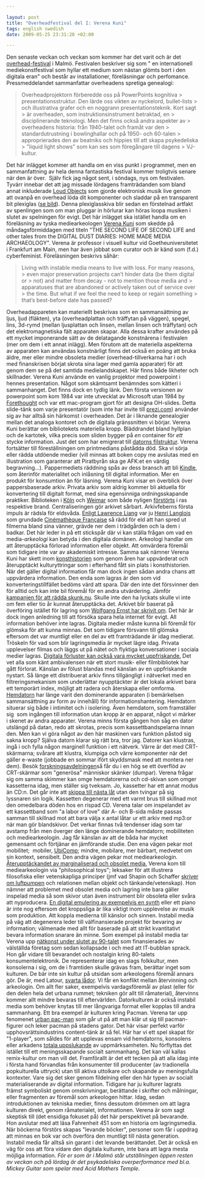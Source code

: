 ```yaml
--- 

layout: post
title: "Overheadfestival del I: Verena Kuni" 
tags: english swedish 
date: 2009-05-25 23:31:20 +02:00 

---
```


Den senaste veckan och veckan som kommer har det varit och är det [overhead-festival](http://www.overheads.org/) i Malmö. Festivalen beskriver sig som " en internationell mediekonstfestival som hyllar ett medium som nästan glömts bort i den digitala eran" och består av installationer, föreläsningar och perfomance. Pressmeddelandet sammanfattar overheadens spretiga genealogi:

> Overheadprojektorn förberedde oss på PowerPoints kognitiva > presentationsstruktur. Den lärde oss vikten av nyckelord, bullet-lists > och illustrativa grafer och en noggrann presentationsteknik. Kort sagt > är overheaden, som instruktionsinstrument betraktad, en > disciplinerande teknologi. Men det finns också andra aspekter av > overheadens historia: från 1940-talet och framåt var den > standardutrustning i bowlinghallar och på 1950- och 60-talen > approprierades den av beatniks och hippies till att skapa psykedeliska > "liquid light shows" som kan ses som föregångare till dagens > VJ-kultur.

Det här inlägget kommer att handla om en viss punkt i programmet, men en sammanfattning av hela denna fantastiska festival kommer troligtvis senare när den är över.  Själv fick jag något sent, i söndags, nys om festivalen. Tyvärr innebar det att jag missade lördagens framträdanden som bland annat inkluderade [Loud Objects](http://www.loudobjects.com/) som gjorde elektronisk musik live genom att ovanpå en overhead löda dit komponenter och sladdar på en transparent bit plexiglas ([se bild](http://www.flickr.com/photos/john-mike/465194857/)). Denna plexiglasskiva blir sedan en förstelnad artfakt av spenlingen som om man pluggar in hörlurar kan höras loopa musiken i slutet av spelningen för evigt. Det här inlägget ska istället handla om en föreläsning av tyska mediearkeologen [Verena Kuni](http://www.kuni.org/v/) som skedde på måndagsförmiddagen med titeln "THE SECOND LIFE OF SECOND LIFE and other tales from the DIGITAL DUST DIARIES: HOME MADE MEDIA ARCHAEOLOGY". Verena är professor i visuell kultur vid Goetheuniversitetet i Frankfurt am Main, men har även jobbat som curator och är känd som (f.d.) cyberfeminist. Föreläsningen beskrivs såhär:

> Living with instable media means to live with loss. For many reasons, > even major preservation projects can’t hinder data (be them digital or > not) and matter from decay - not to mention those media and > apparatuses that are abandoned or actively taken out of service over > the time. But what if we feel the need to keep or regain something > that’s best-before date has passed?

Overheadappareten kan materiellt beskrivas som en sammansättning av ljus, ljud (fläkten), yta (overheadplattan och träffytan på väggen), spegel, lins, 3d-rymd (mellan ljusplattan och linsen, mellan linsen och träffytan) och det elektromagnetiska fält apparaten skapar. Alla dessa krafter användes på ett mycket imponerande sätt av de delatagande konstnärena i festivalen (mer om dem i ett annat inlägg). Men förutom att de materiella aspekterna av apparaten kan användas konstnärligt finns det också en poäng att bruka äldre, mer eller mindre obsoleta medier (overhead-tillverkarna har i och med finanskrisen börjat skrota sina lager med gamla apparater) för att genom dem se på det samtida medielandskapet. Här finns både likheter och skillnader. Verena Kuni använde en vanlig projektor med powerpoint i hennes presentation. Något som skämtsamt benämndes som kätteri i sammanhanget. Det finns dock en tydlig länk. Den första versionen av powerpoint som kom 1984 var inte utvecklat av Microsoft utan 1984 by [Forethought](http://en.wikipedia.org/wiki/Microsoft_PowerPoint#History) och var ett mac-program gjort för att designa OH-slides. Detta slide-tänk som varje presentatör (som inte har invite till [prezi.com](http://prezi.com/)) använder sig av har alltså sin härkomst i overheaden. Det är i liknande genealogier mellan det analoga kontoret och de digitala gränssnitten vi börjar. Verena Kuni berättar om bibliotekets materiella kropp. Bläddrandet bland hyllplan och de kartotek, vilka precis som sliden bygger på *en* container för *ett* stycke information. Just det som har emigrerat till [datorns filstruktur](2009-05-05-internet-noll-del-2-fel-moln.html). Verena fortsätter till föreställningen om printmedians påstådda död. Ska vi sörja eller rädda utdöende medier (vill minnas att boken copy me avslutas med en illustration som garanterar att Piratbyrån ska ge AFK:et en värdig begravning...). Pappermediets räddning spås av dess bransch att bli [Kindle](http://www.eff.org/deeplinks/2008/08/kindle), som återinför materialitet och inlåsning till digital information. Mer en produkt för konsumtion än för läsning. Verena Kuni visar en överblick över pappersbaserade arkiv. Privata arkiv som aldrig kommer bli aktuella för konvertering till digitalt format, med sina egensinniga ordningsskapande praktiker. Biblioteken i [Köln](http://www.timesonline.co.uk/tol/news/world/europe/article5846343.ece) och [Weimar](http://en.wikipedia.org/wiki/Duchess_Anna_Amalia_Library) som både nyligen [förstörts](http://copyriot.se/2007/10/23/ifpi-har-slaktat-oink-och-varldens-musikliv-ar-lite-trakigare/) i ras respektive brand. Centraliseringen gör arkivet sårbart. Arkivfeberns första impuls är rädsla för eldsvåda. [Enligt Lawrence Liang](http://copyriot.se/2007/12/21/arkivfeber-och-batfard/) var ju [Henri Langlois](http://en.wikipedia.org/wiki/Henri_Langlois) som grundade [Cinémathèque Française](http://en.wikipedia.org/wiki/Cin%C3%A9math%C3%A8que_Fran%C3%A7aise) så rädd för eld att han spred ut filmerna bland sina vänner, grävde ner dem i trädgården och la dem i badkar. Det här leder in på ett stickspår där vi kan ställa frågan om vad en media-_arkeologi_ kan betyda i den digitala domänen. Arkeologi handlar om att återupptäcka förlorad information eller objekt. Att omvärdera föremål som tidigare inte var av akademiskt intresse. Samma sak nämner Verena Kuni har skett inom [konsthistorien](http://www.labforculture.org/en/labforculture/blogitem/23531) som genom åren har uppvärderat och återupptäckt kulturyttringar som i efterhand fått sin plats i konsthistorien. När det gäller digital information får man dock ingen sådan andra chans att uppvärdera information. Den enda som lagras är den som vid konverteringstillfället bedöms värd att spara. Där den inte det försvinner den för alltid och kan inte bil föremål för en andra utvärdering. Jämför [kampanjen för att rädda skunk.nu](2009-05-12-tillsammans-raddar-vi-skunknu.html). Skulle inte den ha lyckats skulle vi inte om fem eller tio år kunnat återupptäcka det. Arkivet blir baserat på överföring istället för lagring som [Wolfgang Ernst har skrivit om](http://copyriot.se/2008/08/05/arkiv-och-anarkiv/). Det här är dock ingen anledning till att försöka spara hela internet för evigt. All information behöver inte lagras. Digitala medier måste kunna bli föremål för glömska för att kunna minnas. Det som tidigare försvann till glömska eftersom det var muntligt eller en del av ett framträdande är idag medierat. Tröskeln för vad som blir lagringsmedia är mycket lägre idag. Privata upplevelser filmas och läggs ut på nätet och flyktiga konversationer i sociala medier lagras. [Digitala förluster kan också vara mycket uppfriskande.](2007-03-07-my-music-collection-the-world.html) Det vet alla som känt ambivalensen när ett stort musik- eller filmbibliotek har gått förlorat. Känslan av fölust blandas med känslan av en uppfriskande nystart. Så länge ett distribuerat arkiv finns tillgängligt i nätverket med en filtreringsmekanism som underlättar nyupptäckter är det lokala arkivet bara ett temporärt index, möjligt att radera och återskapa eller omforma. [Hemda](2008-01-16-one-vast-programmable-machine.html)[torn](2008-01-16-one-vast-programmable-machine.html) har länge varit den dominerande apparaten (i bemärkelsen sammansättning av form av innehåll) för informationshantering. Hemdatorn situerar sig både i intimitet och i isolering. Även hemdatorn, som framställer sig  som ingången till information utan kropp är en apparat, något vi märker i skenet av andra apparater. Verena minns första gången hon såg en dator utslängd på datan, redo att skrotas, precis som kassettbandspelarna innan den. Men kan vi göra något av den här maskinen vars funktion påstod sig sakna kropp? Själva datorn klarar sig rätt bra, tror jag. Datorer kan klustras, ingå i och fylla någon marginell funktion i ett nätverk. Värre är det med CRT-skärmarna; svårare att klustra, klumpiga och värre komponenter när det gäller e-waste (jobbade en sommar ifört skyddsmask med att montera ner dem). Besök [forskningsavdelningen](http://forskningsavd.se/)så får du i en hög se ett överflöd av CRT-skärmar som "generösa" människor skänker (dumpar). Verena frågar sig om samma skimmer kan omge hemdatorerna och cd-skivan som omger kassetterna idag, men ställer sig tveksam. Jo, kassetter har ett annat modus än CD:n. Det går inte att [skippa till nästa låt](2009-01-30-transmediale-shuffle-terror.html) utan den tvingar på sig lyssnaren sin logik. Kassetten degenerar med ett varmt brus till skillnad mot den omedelbara döden hos en rispad CD. Verena talar om inspelandet av ett kassettband som "a labor of love" där A- och B-sida måste passas samman till skillnad mot att bara välja x antal låtar ur ett arkiv med mp3:or när man gör blandskivor. Det verkar finnas två tendenser idag som tar avstamp från men överger den länge dominerande hemdatorn; mobiliteten och mediearkeologin. Jag får känslan av att de båda har mycket gemensamt och förtjänar en jämförande studie. Den ena vägen pekar mot mobilitet;  mobiler, [UbiComp](http://en.wikipedia.org/wiki/Ubiquitous_computing); mindre, mobilare, mer bärbart, medvetet om sin kontext, sensibelt. Den andra vägen pekar mot mediearkeologin. [Återupptäckandet av marginaliserad och obsolet media.](http://hackerspaces.org/blog/2009/03/06/forskningsavdelningen/) Verena kom till mediearkeologin via "philosophical toys"; leksaker för att illustrera filosofiska eller vetenskapliga principer (jmf vad Shapin och Schaffer [skriver om luftpumpen](http://en.wikipedia.org/wiki/Leviathan_and_the_Air-Pump) och relationen mellan objekt och tänkande/vetenskap). Hon nämner att problemet med obsolet media och lagring inte bara gäller inspelad media så som skivor utan även instrument blir obsoleta eller svåra att nyproducera. [En digital emulering av exempelvis en synth](2007-01-16-the-sound-of-war-in-the-noise-of-music.html) eller ett piano är inte nog eftersom det kroppsliga är lika viktigt inom upplevelse av musik som produktion. Att koppla medierna till känslor och sinnen. Instabil media på väg att degenerera leder till välfinansierade projekt för bevaring av information; välmenade med allt för baserade på att strikt kvantitativt bevara information snarare än minne. Som exempel på instabil media tar Verena upp [nätkonst under slutet av 90-talet](http://1999-2009.se/2009/04/24/luther-blissett-the-xzy-of-net-activism-and-the-revolution-of-99/) som finansierades av välställda företag som sedan kollapsade i och med att IT-bubblan sprack. Hon går vidare till bevarandet och nostalgin kring 80-talets konsumentelektronik. De representerar idag en slags folkkultur, men konsolerna i sig, om de i framtiden skulle grävas fram, berättar inget som kulturen. De bär inte sin kultur på utsidan som arkeologens föremål annars gör. De är, med Latour, [svarta lådor](2009-03-12-babianer-och-svarta-lador.html). Vi får en konflikt mellan återvinning och arkeologin. Om allt fler saker, exempelvis vardagsföremål av plast (eller för den delen hela det urbana rummet; tekniken gör allt till råmaterial), återvinns kommer allt mindre bevaras till eftervärlden. Datorkulturen är också instabil media som behöver knytas till mer långvariga format eller kopplas till andra sammanhang. Ett bra exempel är kulturen kring Pacman. Verena tar upp fenomenet [urban pac-man](http://strange-games.blogspot.com/2007/10/urban-pacman.html) som går ut på att man klär ut sig till pacman-figurer och leker pacman på stadens gator. Det här visar perfekt varför upphovsrättsindustrins content-tänk är så fel. Här har vi ett spel skapat för "1-player", som såldes för att upplevas ensam vid hemdatorns, konsolens eller arkadens [totala uppslukande](2008-04-10-haptiska-datorgranssnitt-och-forsjunkenhet-del-1.html) av uppmärksamheten. Nu förflyttas det istället till ett meningsskapande socialt sammanhang. Det kan väl kallas remix-kultur om man vill det. Framförallt är det ett tecken på att alla idag inte i första hand förvandlas från konsumenter till producenter (av tradionella popkulturella uttryck) utan till aktiva uttolkare och skapande av meningsfulla kontexter. Vare sig det sker genom fildelning eller den här typen av socialt materialiserande av digital information. Tidigare har ju kulturer lagrats främst symboliskt genom omskrivningar, berättande i skrifter och målningar, eller fragmenten av föremål som arkeologen hittar. Idag, sedan introduktionen av tekniska medier, finns dessutom drömmen om att lagra kulturen direkt, genom råmaterialet, informationen. Verena är som sagt skeptisk till (det ensidiga fokuset på) det här perspektivet på bevarande. Hon avslutar med att läsa Fahrenheit 451 som en historia om lagringsmedia. När böckerna förstörs skapas "levande böcker", personer som får i uppdrag att minnas en bok var och överföra den muntligt till nästa generation. Instabil media får alltså sin garant i det levande berättandet. Det är också en väg för oss att föra vidare den digitala kulturen, inte bara att lagra mesta möjliga information. *För er som är i Malmö står utställningen öppen resten av veckan och på lördag är det psykadeliska overperformance med bl.a. Mickey Guitar som spelar med Acid Mothers Temple.* 
